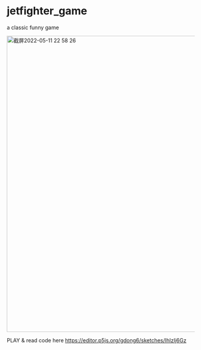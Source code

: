 # jetfighter_game
a classic funny game

<img width="796" alt="截屏2022-05-11 22 58 26" src="https://user-images.githubusercontent.com/61166944/167989375-34905a04-3396-4fcd-9917-a77f0a23b543.png">

PLAY & read code here
<https://editor.p5js.org/gdong6/sketches/IhlzIj6Gz>
